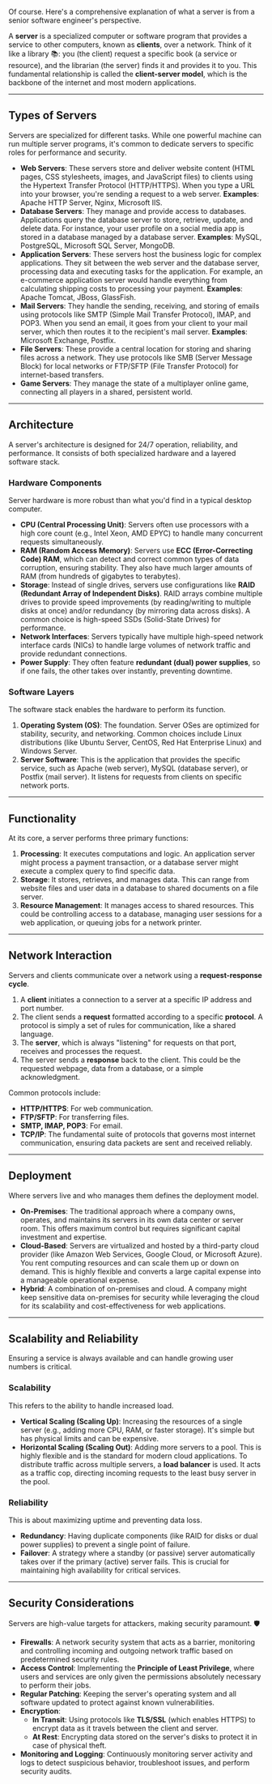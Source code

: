 Of course. Here's a comprehensive explanation of what a server is from a senior software engineer's perspective.

A **server** is a specialized computer or software program that provides a service to other computers, known as **clients**, over a network. Think of it like a library 📚: you (the client) request a specific book (a service or resource), and the librarian (the server) finds it and provides it to you. This fundamental relationship is called the **client-server model**, which is the backbone of the internet and most modern applications.

---

## Types of Servers

Servers are specialized for different tasks. While one powerful machine can run multiple server programs, it's common to dedicate servers to specific roles for performance and security.

* **Web Servers**: These servers store and deliver website content (HTML pages, CSS stylesheets, images, and JavaScript files) to clients using the Hypertext Transfer Protocol (HTTP/HTTPS). When you type a URL into your browser, you're sending a request to a web server. **Examples**: Apache HTTP Server, Nginx, Microsoft IIS.
* **Database Servers**: They manage and provide access to databases. Applications query the database server to store, retrieve, update, and delete data. For instance, your user profile on a social media app is stored in a database managed by a database server. **Examples**: MySQL, PostgreSQL, Microsoft SQL Server, MongoDB.
* **Application Servers**: These servers host the business logic for complex applications. They sit between the web server and the database server, processing data and executing tasks for the application. For example, an e-commerce application server would handle everything from calculating shipping costs to processing your payment. **Examples**: Apache Tomcat, JBoss, GlassFish.
* **Mail Servers**: They handle the sending, receiving, and storing of emails using protocols like SMTP (Simple Mail Transfer Protocol), IMAP, and POP3. When you send an email, it goes from your client to your mail server, which then routes it to the recipient's mail server. **Examples**: Microsoft Exchange, Postfix.
* **File Servers**: These provide a central location for storing and sharing files across a network. They use protocols like SMB (Server Message Block) for local networks or FTP/SFTP (File Transfer Protocol) for internet-based transfers.
* **Game Servers**: They manage the state of a multiplayer online game, connecting all players in a shared, persistent world.



---

## Architecture

A server's architecture is designed for 24/7 operation, reliability, and performance. It consists of both specialized hardware and a layered software stack.

### Hardware Components
Server hardware is more robust than what you'd find in a typical desktop computer.

* **CPU (Central Processing Unit)**: Servers often use processors with a high core count (e.g., Intel Xeon, AMD EPYC) to handle many concurrent requests simultaneously.
* **RAM (Random Access Memory)**: Servers use **ECC (Error-Correcting Code) RAM**, which can detect and correct common types of data corruption, ensuring stability. They also have much larger amounts of RAM (from hundreds of gigabytes to terabytes).
* **Storage**: Instead of single drives, servers use configurations like **RAID (Redundant Array of Independent Disks)**. RAID arrays combine multiple drives to provide speed improvements (by reading/writing to multiple disks at once) and/or redundancy (by mirroring data across disks). A common choice is high-speed SSDs (Solid-State Drives) for performance.
* **Network Interfaces**: Servers typically have multiple high-speed network interface cards (NICs) to handle large volumes of network traffic and provide redundant connections.
* **Power Supply**: They often feature **redundant (dual) power supplies**, so if one fails, the other takes over instantly, preventing downtime.

### Software Layers
The software stack enables the hardware to perform its function.

1.  **Operating System (OS)**: The foundation. Server OSes are optimized for stability, security, and networking. Common choices include Linux distributions (like Ubuntu Server, CentOS, Red Hat Enterprise Linux) and Windows Server.
2.  **Server Software**: This is the application that provides the specific service, such as Apache (web server), MySQL (database server), or Postfix (mail server). It listens for requests from clients on specific network ports.

---

## Functionality

At its core, a server performs three primary functions:

1.  **Processing**: It executes computations and logic. An application server might process a payment transaction, or a database server might execute a complex query to find specific data.
2.  **Storage**: It stores, retrieves, and manages data. This can range from website files and user data in a database to shared documents on a file server.
3.  **Resource Management**: It manages access to shared resources. This could be controlling access to a database, managing user sessions for a web application, or queuing jobs for a network printer.

---

## Network Interaction

Servers and clients communicate over a network using a **request-response cycle**.

1.  A **client** initiates a connection to a server at a specific IP address and port number.
2.  The client sends a **request** formatted according to a specific **protocol**. A protocol is simply a set of rules for communication, like a shared language.
3.  The **server**, which is always "listening" for requests on that port, receives and processes the request.
4.  The server sends a **response** back to the client. This could be the requested webpage, data from a database, or a simple acknowledgment.

Common protocols include:
* **HTTP/HTTPS**: For web communication.
* **FTP/SFTP**: For transferring files.
* **SMTP, IMAP, POP3**: For email.
* **TCP/IP**: The fundamental suite of protocols that governs most internet communication, ensuring data packets are sent and received reliably.

---

## Deployment

Where servers live and who manages them defines the deployment model.

* **On-Premises**: The traditional approach where a company owns, operates, and maintains its servers in its own data center or server room. This offers maximum control but requires significant capital investment and expertise.
* **Cloud-Based**: Servers are virtualized and hosted by a third-party cloud provider (like Amazon Web Services, Google Cloud, or Microsoft Azure). You rent computing resources and can scale them up or down on demand. This is highly flexible and converts a large capital expense into a manageable operational expense.
* **Hybrid**: A combination of on-premises and cloud. A company might keep sensitive data on-premises for security while leveraging the cloud for its scalability and cost-effectiveness for web applications.

---

## Scalability and Reliability

Ensuring a service is always available and can handle growing user numbers is critical.

### Scalability
This refers to the ability to handle increased load.
* **Vertical Scaling (Scaling Up)**: Increasing the resources of a single server (e.g., adding more CPU, RAM, or faster storage). It's simple but has physical limits and can be expensive.
* **Horizontal Scaling (Scaling Out)**: Adding more servers to a pool. This is highly flexible and is the standard for modern cloud applications. To distribute traffic across multiple servers, a **load balancer** is used. It acts as a traffic cop, directing incoming requests to the least busy server in the pool.



### Reliability
This is about maximizing uptime and preventing data loss.
* **Redundancy**: Having duplicate components (like RAID for disks or dual power supplies) to prevent a single point of failure.
* **Failover**: A strategy where a standby (or passive) server automatically takes over if the primary (active) server fails. This is crucial for maintaining high availability for critical services.

---

## Security Considerations

Servers are high-value targets for attackers, making security paramount. 🛡️

* **Firewalls**: A network security system that acts as a barrier, monitoring and controlling incoming and outgoing network traffic based on predetermined security rules.
* **Access Control**: Implementing the **Principle of Least Privilege**, where users and services are only given the permissions absolutely necessary to perform their jobs.
* **Regular Patching**: Keeping the server's operating system and all software updated to protect against known vulnerabilities.
* **Encryption**:
    * **In Transit**: Using protocols like **TLS/SSL** (which enables HTTPS) to encrypt data as it travels between the client and server.
    * **At Rest**: Encrypting data stored on the server's disks to protect it in case of physical theft.
* **Monitoring and Logging**: Continuously monitoring server activity and logs to detect suspicious behavior, troubleshoot issues, and perform security audits.